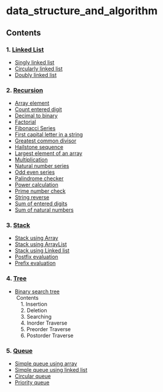 # data_structure_and_algorithm

## Contents
### 1. [Linked List](https://github.com/nabinpurbey03/data_structure_and_algorithm/tree/main/src/linked_list)
- [Singly linked list](https://github.com/nabinpurbey03/data_structure_and_algorithm/blob/main/src/linked_list/SinglyLinkedListMain.java)
- [Circularly linked list](https://github.com/nabinpurbey03/data_structure_and_algorithm/blob/main/src/linked_list/CircularlyLinkedLIstMain.java)
- [Doubly linked list](https://github.com/nabinpurbey03/data_structure_and_algorithm/blob/main/src/linked_list/DoublyLinkedListMain.java)
### 2. [Recursion](https://github.com/nabinpurbey03/data_structure_and_algorithm/tree/main/src/recursion)

- [Array element](https://github.com/nabinpurbey03/data_structure_and_algorithm/blob/main/src/recursion/ArrayElement.java)
- [Count entered digit](https://github.com/nabinpurbey03/data_structure_and_algorithm/blob/main/src/recursion/DigitCount.java)
- [Decimal to binary](https://github.com/nabinpurbey03/data_structure_and_algorithm/blob/main/src/recursion/DecimalToBinary.java)
- [Factorial](https://github.com/nabinpurbey03/data_structure_and_algorithm/blob/main/src/recursion/Factorial.java)
- [Fibonacci Series](https://github.com/nabinpurbey03/data_structure_and_algorithm/blob/main/src/recursion/FibonacciSeries.java)
- [First capital letter in a string](https://github.com/nabinpurbey03/data_structure_and_algorithm/blob/main/src/recursion/FirstCapitalLetter.java)
- [Greatest common divisor](https://github.com/nabinpurbey03/data_structure_and_algorithm/blob/main/src/recursion/GCD.java)
- [Hailstone sequence](https://github.com/nabinpurbey03/data_structure_and_algorithm/blob/main/src/recursion/HailstoneSequence.java)
- [Largest element of an array](https://github.com/nabinpurbey03/data_structure_and_algorithm/blob/main/src/recursion/LargestElement.java)
- [Multiplication](https://github.com/nabinpurbey03/data_structure_and_algorithm/blob/main/src/recursion/Multiplication.java)
- [Natural number series](https://github.com/nabinpurbey03/data_structure_and_algorithm/blob/main/src/recursion/NaturalNumberSeries.java)
- [Odd even series](https://github.com/nabinpurbey03/data_structure_and_algorithm/blob/main/src/recursion/OddEven.java)
- [Palindrome checker](https://github.com/nabinpurbey03/data_structure_and_algorithm/blob/main/src/recursion/PalindromeChecker.java)
- [Power calculation](https://github.com/nabinpurbey03/data_structure_and_algorithm/blob/main/src/recursion/PowerCalculation.java)
- [Prime number check](https://github.com/nabinpurbey03/data_structure_and_algorithm/blob/main/src/recursion/PrimeNumberCheck.java)
- [String reverse](https://github.com/nabinpurbey03/data_structure_and_algorithm/blob/main/src/recursion/StringReverse.java)
- [Sum of entered digits](https://github.com/nabinpurbey03/data_structure_and_algorithm/blob/main/src/recursion/DigitSum.java)
- [Sum of natural numbers](https://github.com/nabinpurbey03/data_structure_and_algorithm/blob/main/src/recursion/SumOfNumbers.java)

### 3. [Stack](https://github.com/nabinpurbey03/data_structure_and_algorithm/tree/main/src/stack)

- [Stack using Array](https://github.com/nabinpurbey03/data_structure_and_algorithm/blob/main/src/stack/StackUsingArray.java)
- [Stack using ArrayList](https://github.com/nabinpurbey03/data_structure_and_algorithm/blob/main/src/stack/StackUsingArray.java)
- [Stack using Linked list](https://github.com/nabinpurbey03/data_structure_and_algorithm/blob/main/src/stack/StackUsingLinkedList.java)
- [Postfix evaluation](https://github.com/nabinpurbey03/data_structure_and_algorithm/blob/main/src/stack/PostfixEvaluation.java)
- [Prefix evaluation](https://github.com/nabinpurbey03/data_structure_and_algorithm/blob/main/src/stack/PrefixEvaluation.java)
### 4. [Tree](https://github.com/nabinpurbey03/data_structure_and_algorithm/tree/main/src/tree)
  - [Binary search tree](https://github.com/nabinpurbey03/data_structure_and_algorithm/blob/main/src/tree/BinarySearchTreeMain.java)<br/>
&nbsp;Contents <br/>
    &nbsp; &nbsp; 1. Insertion<br/>
    &nbsp; &nbsp; 2. Deletion<br/>
    &nbsp; &nbsp; 3. Searching<br/>
    &nbsp; &nbsp; 4. Inorder Traverse<br/>
    &nbsp; &nbsp; 5. Preorder Traverse<br/>
    &nbsp; &nbsp; 6. Postorder Traverse<br/>

### 5. [Queue](https://github.com/nabinpurbey03/data_structure_and_algorithm/tree/main/src/queue)

- [Simple queue using array](https://github.com/nabinpurbey03/data_structure_and_algorithm/blob/main/src/queue/SimpleQueueUsingArray.java)
- [Simple queue using linked list](https://github.com/nabinpurbey03/data_structure_and_algorithm/blob/main/src/queue/SimpleQueueUsingLinkedList.java)
- [Circular queue](https://github.com/nabinpurbey03/data_structure_and_algorithm/blob/main/src/queue/CircularQueueMain.java)
- [Priority queue](https://github.com/nabinpurbey03/data_structure_and_algorithm/blob/main/src/queue/PriorityQueueMain.java)

